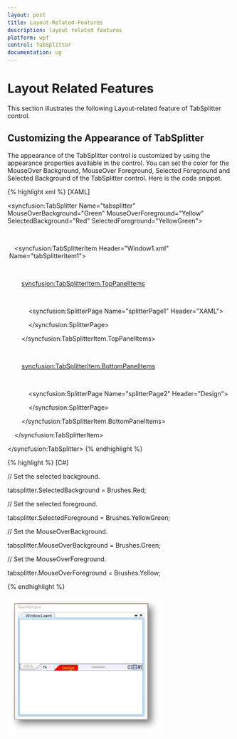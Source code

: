 ```yaml
---
layout: post
title: Layout-Related-Features
description: layout related features
platform: wpf
control: TabSplitter
documentation: ug
---
```


# Layout Related Features

This section illustrates the following Layout-related feature of TabSplitter control.

## Customizing the Appearance of TabSplitter

The appearance of the TabSplitter control is customized by using the appearance properties available in the control. You can set the color for the MouseOver Background, MouseOver Foreground, Selected Foreground and Selected Background of the TabSplitter control. Here is the code snippet.


{% highlight xml %}
[XAML]



<!-- Adding TabSplitter With Selected Brush -->

<syncfusion:TabSplitter Name="tabsplitter" MouseOverBackground="Green" MouseOverForeground="Yellow" SelectedBackground="Red" SelectedForeground="YellowGreen">



    <!-- Adding TabSplitterItem -->

    <syncfusion:TabSplitterItem Header="Window1.xml"  Name="tabSplitterItem1">



        <!-- Adding TopPanelItems -->

        <syncfusion:TabSplitterItem.TopPanelItems> 

            <!-- Adding SplitterPage -->

            <syncfusion:SplitterPage Name="splitterPage1" Header="XAML">

            </syncfusion:SplitterPage>

        </syncfusion:TabSplitterItem.TopPanelItems>



        <!-- Adding BottomPanelItems -->

        <syncfusion:TabSplitterItem.BottomPanelItems> 

            <!-- Adding SplitterPage -->

            <syncfusion:SplitterPage Name="splitterPage2" Header="Design">

            </syncfusion:SplitterPage>

        </syncfusion:TabSplitterItem.BottomPanelItems>



    </syncfusion:TabSplitterItem>



</syncfusion:TabSplitter>
{% endhighlight %}

{% highlight  %}
[C#]



// Set the selected background.

tabsplitter.SelectedBackground = Brushes.Red;



// Set the selected foreground.

tabsplitter.SelectedForeground = Brushes.YellowGreen;



// Set the MouseOverBackground.

tabsplitter.MouseOverBackground = Brushes.Green;



// Set the MouseOverForeground.

tabsplitter.MouseOverForeground = Brushes.Yellow;

{% endhighlight %}



![](Layout-Related-Features_images/Layout-Related-Features_img1.png)







